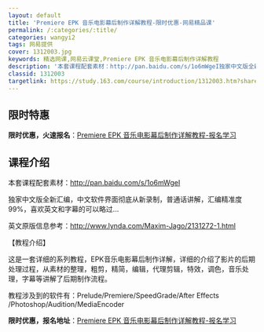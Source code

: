 ```yaml
---
layout: default
title: 'Premiere EPK 音乐电影幕后制作详解教程-限时优惠-网易精品课'
permalink: /:categories/:title/
categories: wangyi2
tags: 网易提供
cover: 1312003.jpg
keywords: 精选网课,网易云课堂,Premiere EPK 音乐电影幕后制作详解教程
description: '本套课程配套素材：http://pan.baidu.com/s/1o6mWgeI独家中文版全新汇编，中文软件界面彻底从新'
classid: 1312003
targetlink: https://study.163.com/course/introduction/1312003.htm?share=1&shareId=1025206652&utm_campaign=share&utm_medium=iphoneShare&utm_source=&utm_u=1025206652
---
```


## 限时特惠

**限时优惠，火速报名**：[Premiere EPK 音乐电影幕后制作详解教程-报名学习](https://study.163.com/course/introduction/1312003.htm?share=1&shareId=1025206652&utm_campaign=share&utm_medium=iphoneShare&utm_source=&utm_u=1025206652)

## 课程介绍

本套课程配套素材：http://pan.baidu.com/s/1o6mWgeI

独家中文版全新汇编，中文软件界面彻底从新录制，普通话讲解，汇编精准度99%，喜欢英文和字幕的可以略过...

英文原版信息参考：http://www.lynda.com/Maxim-Jago/2131272-1.html

【教程介绍】

这是一套详细的系列教程，EPK音乐电影幕后制作详解，详细的介绍了影片的后期处理过程，从素材的整理，粗剪，精简，编辑，代理剪辑，特效，调色，音乐处理，字幕等讲解了后期制作流程。

教程涉及到的软件有：Prelude/Premiere/SpeedGrade/After Effects /Photoshop/Audition/MediaEncoder

**限时优惠，报名地址**：[Premiere EPK 音乐电影幕后制作详解教程-报名学习](https://study.163.com/course/introduction/1312003.htm?share=1&shareId=1025206652&utm_campaign=share&utm_medium=iphoneShare&utm_source=&utm_u=1025206652)

